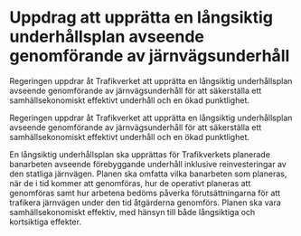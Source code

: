 # Uppdrag att upprätta en långsiktig underhållsplan avseende genomförande av järnvägsunderhåll

Regeringen uppdrar åt Trafikverket att upprätta en långsiktig underhållsplan avseende genomförande av järnvägsunderhåll för att säkerställa ett samhällsekonomiskt
effektivt underhåll och en ökad punktlighet.

Regeringen uppdrar åt Trafikverket att upprätta en långsiktig underhållsplan avseende genomförande av järnvägsunderhåll för att säkerställa ett samhällsekonomiskt
effektivt underhåll och en ökad punktlighet.

En långsiktig underhållsplan ska upprättas för Trafikverkets planerade banarbeten avseende förebyggande underhåll inklusive reinvesteringar av den statliga järnvägen. Planen ska omfatta vilka banarbeten som planeras, när de i tid kommer att genomföras, hur de operativt planeras att genomföras samt hur arbetena bedöms påverka förutsättningarna för att trafikera järnvägen under den tid åtgärderna genomförs. Planen ska vara samhällsekonomiskt effektiv, med hänsyn till både långsiktiga och kortsiktiga effekter.
